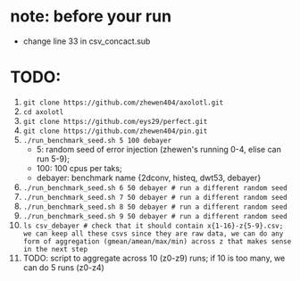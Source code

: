 # note: before your run
- change line 33 in csv_concact.sub
# TODO:
1. ``git clone https://github.com/zhewen404/axolotl.git``
2. ``cd axolotl``
3. ``git clone https://github.com/eys29/perfect.git``
4. ``git clone https://github.com/zhewen404/pin.git``
5. ``./run_benchmark_seed.sh 5 100 debayer`` 
    - 5: random seed of error injection (zhewen's running 0-4, elise can run 5-9);
    - 100: 100 cpus per taks; 
    - debayer: benchmark name \{2dconv, histeq, dwt53, debayer\}
6. ``./run_benchmark_seed.sh 6 50 debayer # run a different random seed``
7. ``./run_benchmark_seed.sh 7 50 debayer # run a different random seed``
8. ``./run_benchmark_seed.sh 8 50 debayer # run a different random seed``
9. ``./run_benchmark_seed.sh 9 50 debayer # run a different random seed``
10. ``ls csv_debayer # check that it should contain x{1-16}-z{5-9}.csv; we can keep all these csvs since they are raw data, we can do any form of aggregation (gmean/amean/max/min) across z that makes sense in the next step``
11. TODO: script to aggregate across 10 (z0-z9) runs; if 10 is too many, we can do 5 runs (z0-z4)
